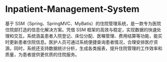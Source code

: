 # Inpatient-Management-System
基于 SSM（Spring、SpringMVC、MyBatis）的住院管理系统，是一款专为医院住院部打造的信息化解决方案。凭借 SSM 框架的高效与稳定，实现数据的快速处理和交互。系统涵盖患者入院登记、床位分配、医嘱管理、费用结算等功能，能实时更新患者住院信息。医护人员可通过系统便捷查询患者情况，合理安排医疗资源。同时，系统还支持数据统计分析，生成各类报表，提升住院管理的工作效率和质量，为患者提供更优质的住院服务。 
